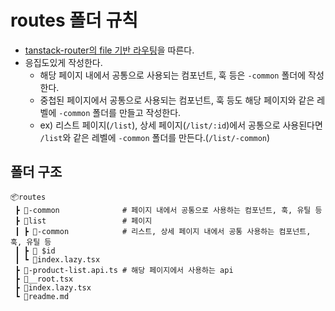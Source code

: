 # routes 폴더 규칙

- [tanstack-router의 file 기반 라우팅](https://tanstack.com/router/v1/docs/framework/react/guide/file-based-routing)을 따른다.
- 응집도있게 작성한다.
  - 해당 페이지 내에서 공통으로 사용되는 컴포넌트, 훅 등은 `-common` 폴더에 작성한다.
  - 중첩된 페이지에서 공통으로 사용되는 컴포넌트, 훅 등도 해당 페이지와 같은 레벨에 `-common` 폴더를 만들고 작성한다.
  - ex) 리스트 페이지(`/list`), 상세 페이지(`/list/:id`)에서 공통으로 사용된다면 `/list`와 같은 레벨에 `-common` 폴더를 만든다.(`/list/-common`)

## 폴더 구조

```
📦routes
 ┣ 📂-common              # 페이지 내에서 공통으로 사용하는 컴포넌트, 훅, 유틸 등
 ┣ 📂list                 # 페이지
 ┃ ┣ 📂-common            # 리스트, 상세 페이지 내에서 공통 사용하는 컴포넌트, 훅, 유틸 등
 ┃ ┣ 📂 $id
 ┃ ┗ 📜index.lazy.tsx
 ┣ 📜-product-list.api.ts # 해당 페이지에서 사용하는 api
 ┣ 📜__root.tsx
 ┣ 📜index.lazy.tsx
 ┗ 📜readme.md
```

